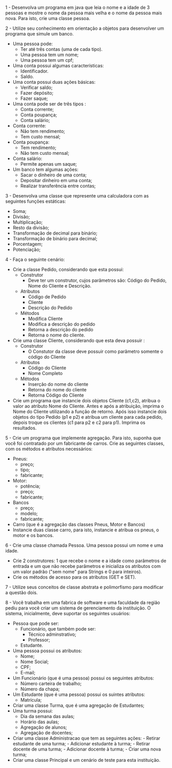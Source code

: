 1 - Desenvolva um programa em java que leia o nome e a idade de 3 pessoas e mostre o nome da pessoa mais velha e o nome da pessoa mais nova. Para isto, crie uma classe pessoa.


2 - Utilize seu conhecimento em orientação a objetos para desenvolver um programa que simule um banco.

* Uma pessoa pode:
  - Ter até três contas (uma de cada tipo).
  - Uma pessoa tem um nome;
  - Uma pessoa tem um cpf;
* Uma conta possui algumas características:
  - Identificador.
  - Saldo.
* Uma conta possui duas ações básicas:
  - Verificar saldo;
  - Fazer depósito;
  - Fazer saque;
* Uma conta pode ser de três tipos :
  - Conta corrente;
  - Conta poupança;
  - Conta salário;
* Conta corrente:
  - Não tem rendimento;
  - Tem custo mensal;
* Conta poupança:
  - Tem rendimento;
  - Não tem custo mensal;
* Conta salário:
  - Permite apenas um saque;
* Um banco tem algumas ações:
  - Sacar o dinheiro de uma conta;
  - Depositar dinheiro em uma conta;
  - Realizar transferência entre contas;

3 - Desenvolva uma classe que represente uma calculadora com as seguintes funções estáticas:

* Soma;
* Divisão;
* Multiplicação;
* Resto da divisão;
* Transformação de decimal para binário;
* Transformação de binário para decimal;
* Porcentagem;
* Potenciação;

4 - Faça o seguinte cenário:
* Crie a classe Pedido, considerando que esta possui:
  * Construtor
    - Deve ter um construtor, cujos parâmetros são: Código do Pedido, Nome do Cliente e Descrição.
  * Atributos
    - Código de Pedido
    - Cliente
    - Descrição do Pedido
  * Métodos
    - Modifica Cliente
    - Modifica a descrição do pedido
    - Retorna a descrição do pedido
    - Retorna o nome do cliente.
* Crie uma classe Cliente, considerando que esta deva possuir :
  * Construtor
    - O Constutor da classe deve possuir como parâmetro somente o código do Cliente
  * Atributos
    - Código do Cliente
    - Nome Completo		
  * Métodos
    - Inserção do nome do cliente
    - Retorna do nome do cliente
    - Retorna Código do Cliente
*  Crie um programa que instancie dois objetos Cliente (c1,c2), atribua o valor ao atributo Nome do Cliente. Antes e após a atribuição, imprima o Nome do Cliente utilizando a função de retorno. Após isso instancie dois objetos do tipo Pedido (p1 e p2) e atribua um cliente para cada pedido, depois troque os clientes (c1 para p2 e c2 para p1). Imprima os resultados.

5 - Crie um programa que implemente agregação. Para isto, suponha que você foi contratado por um fabricante de carros. Crie as seguintes classes, com os métodos  e atributos necessários:

  * Pneus:
    - preço;
    - tipo;
    - fabricante;
  * Motor:
    - potência;
    - preço;
    - fabricante;
  * Bancos
    - preço;
    - modelo;
    - fabricante;
  * Carro (que  é a agregação das classes Pneus, Motor e Bancos)
  * Instancie duas classe carro, para isto, instancie e atribua os pneus, o motor e os bancos.

6 -  Crie uma classe chamada Pessoa. Uma pessoa possui um nome e uma idade.

  * Crie 2 construtores: 1 que recebe o nome e a idade como parâmetros de entrada e um que não recebe parâmetros e inicializa os atributos com um valor padrão ("sem nome" para Strings e 0 para inteiros).
  * Crie os métodos de acesso para os atributos (GET e SET).

7 - Utilize seus conceitos de classe abstrata e polimorfismo para modificar a questão dois.

8 - Você trabalha em uma fabrica de software e uma faculdade da região pediu para você criar um sistema de gerenciamento da instituição. O sistema, inicialmente, deve suportar os seguintes usuários:
  * Pessoa que pode ser:
    * Funcionário, que também pode ser:
      - Técnico adminstrativo;
      - Professor;
    * Estudante.
  * Uma pessoa possui os atributos:
    - Nome;
    - Nome Social;
    - CPF;
    - E-mail;
  * Um Funcionário (que é uma pessoa) possui os seguintes atributos:
    - Número carteira de trabalho;
    - Número da chapa;
  * Um Estudante (que é uma pessoa) possui os suintes atributos:
    - Matrícula;
  * Criar uma classe Turma, que é uma agregação de Estudantes;
  * Uma turma possui:
    - Dia da semana das aulas;
    - Horário das aulas;
    - Agregação de alunos;
    - Agregação de docentes;
   * Criar uma classe Administracao que tem as seguintes ações:
    - Retirar estudante de uma turma;
    - Adicionar estudante à turma;
    - Retirar docente de uma turma;
    - Adicionar docente à turma;
    - Criar uma nova turma;
   * Criar uma classe Principal e um cenário de teste para esta instituição.

